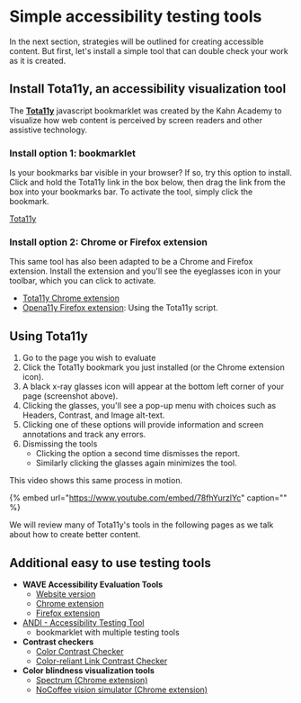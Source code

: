 # Simple accessibility testing tools

In the next section, strategies will be outlined for creating accessible content. But first, let's install a simple tool that can double check your work as it is created.

## Install Tota11y, an accessibility visualization tool

The [**Tota11y**](http://khan.github.io/tota11y/) javascript bookmarklet was created by the Kahn Academy to visualize how web content is perceived by screen readers and other assistive technology.

### Install option 1: bookmarklet <a id="Installation"></a>

Is your bookmarks bar visible in your browser? If so, try this option to install. Click and hold the Tota11y link in the box below, then drag the link from the box into your bookmarks bar. To activate the tool, simply click the bookmark.

<a href="javascript:(function(){var%20tota11y=document.createElement('SCRIPT');tota11y.type='text/javascript';tota11y.src='https://khan.github.io/tota11y/dist/tota11y.min.js';document.getElementsByTagName('head')[0].appendChild(tota11y);})();">Tota11y</a>

### Install option 2: Chrome or Firefox extension

This same tool has also been adapted to be a Chrome and Firefox extension. Install the extension and you'll see the eyeglasses icon in your toolbar, which you can click to activate.

* [Tota11y Chrome extension](https://chrome.google.com/webstore/detail/tota11y-plugin-from-khan/oedofneiplgibimfkccchnimiadcmhpe/related)
* [Opena11y Firefox extension](https://addons.mozilla.org/en-US/firefox/addon/opena11y-toolkit/): Using the Tota11y script.

## Using Tota11y

1. Go to the page you wish to evaluate
2. Click the Tota11y bookmark you just installed \(or the Chrome extension icon\).
3. A black x-ray glasses icon will appear at the bottom left corner of your page \(screenshot above\).
4. Clicking the glasses, you'll see a pop-up menu with choices such as Headers, Contrast, and Image alt-text.
5. Clicking one of these options will provide information and screen annotations and track any errors.
6. Dismissing the tools
   * Clicking the option a second time dismisses the report.
   * Similarly clicking the glasses again minimizes the tool.

This video shows this same process in motion.

{% embed url="https://www.youtube.com/embed/78fhYurzlYc" caption="" %}

We will review many of Tota11y's tools in the following pages as we talk about how to create better content.

## Additional easy to use testing tools

* **WAVE Accessibility Evaluation Tools**
  * [Website version](http://wave.webaim.org/)
  * [Chrome extension](https://chrome.google.com/webstore/detail/wave-evaluation-tool/jbbplnpkjmmeebjpijfedlgcdilocofh)
  * [Firefox extension](https://addons.mozilla.org/en-US/firefox/addon/wave-accessibility-tool/)
* [ANDI - Accessibility Testing Tool](https://www.ssa.gov/accessibility/andi/help/install.html)
  * bookmarklet with multiple testing tools
* **Contrast checkers**
  * [Color Contrast Checker](https://webaim.org/resources/contrastchecker/)
  * [Color-reliant Link Contrast Checker](https://webaim.org/resources/linkcontrastchecker/)
* **Color blindness visualization tools**
  * [Spectrum \(Chrome extension\)](https://chrome.google.com/webstore/detail/spectrum/ofclemegkcmilinpcimpjkfhjfgmhieb?hl=en)
  * [NoCoffee vision simulator \(Chrome extension\)](https://chrome.google.com/webstore/detail/nocoffee/jjeeggmbnhckmgdhmgdckeigabjfbddl?hl=en-US)

